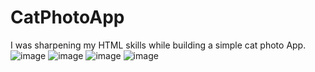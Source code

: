 # CatPhotoApp
I was sharpening my HTML skills while building a simple cat photo App.
![image](https://github.com/Enockodhis/CatPhotoApp/assets/107674019/42c4e421-66fb-4b58-8162-7e88ca99c959)
![image](https://github.com/Enockodhis/CatPhotoApp/assets/107674019/24d3d71d-c766-4ad0-8042-2ca1cc5d6347)
![image](https://github.com/Enockodhis/CatPhotoApp/assets/107674019/5f23cc81-5143-48a9-80d9-8f44ac79ce09)
![image](https://github.com/Enockodhis/CatPhotoApp/assets/107674019/6a8130ce-5709-48b4-9b9c-de711b4906cf)


